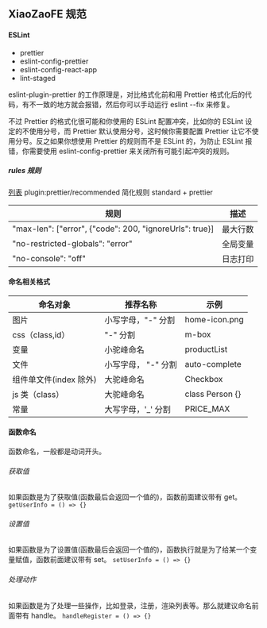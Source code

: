 ## XiaoZaoFE 规范

#### ESLint

- prettier
- eslint-config-prettier
- eslint-config-react-app
- lint-staged

eslint-plugin-prettier 的工作原理是，对比格式化前和用 Prettier 格式化后的代码，有不一致的地方就会报错，然后你可以手动运行 eslint --fix 来修复。

不过 Prettier 的格式化很可能和你使用的 ESLint 配置冲突，比如你的 ESLint 设定的不使用分号，而 Prettier 默认使用分号，这时候你需要配置 Prettier 让它不使用分号。反之如果你想使用 Prettier 的规则而不是 ESLint 的，为防止 ESLint 报错，你需要使用 eslint-config-prettier 来关闭所有可能引起冲突的规则。

##### rules 规则

[列表](https://cn.eslint.org/docs/rules/)
plugin:prettier/recommended
简化规则 standard + prettier

| 规则                                                    | 描述     |
| ------------------------------------------------------- | -------- |
| "max-len": ["error", {"code": 200, "ignoreUrls": true}] | 最大行数 |
| "no-restricted-globals": "error"                        | 全局变量 |
| "no-console": "off"                                     | 日志打印 |

#### 命名相关格式

| 命名对象               | 推荐名称            | 示例            |
| ---------------------- | ------------------- | --------------- |
| 图片                   | 小写字母，"-" 分割  | home-icon.png   |
| css（class,id）        | "-" 分割            | m-box           |
| 变量                   | 小驼峰命名          | productList     |
| 文件                   | 小写字母， "-" 分割 | auto-complete   |
| 组件单文件(index 除外) | 大驼峰命名          | Checkbox        |
| js 类（class）         | 大驼峰命名          | class Person {} |
| 常量                   | 大写字母，'\_' 分割 | PRICE_MAX       |

#### 函数命名

函数命名，一般都是动词开头。

###### 获取值

如果函数是为了获取值(函数最后会返回一个值的)，函数前面建议带有 get。
`getUserInfo = () => {}`

###### 设置值

如果函数是为了设置值(函数最后会返回一个值的)，函数执行就是为了给某一个变量赋值，函数前面建议带有 set。
`setUserInfo = () => {}`

###### 处理动作

如果函数是为了处理一些操作，比如登录，注册，渲染列表等。那么就建议命名前面带有 handle。
`handleRegister = () => {}`
